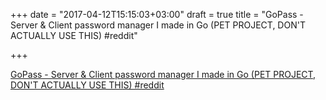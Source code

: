 +++
date = "2017-04-12T15:15:03+03:00"
draft = true
title = "GoPass - Server &amp; Client password manager I made in Go (PET PROJECT, DON'T ACTUALLY USE THIS)  #reddit"

+++

<p><a href="https://t.co/pddZJITIcw">GoPass - Server &amp; Client password manager I made in Go (PET PROJECT, DON'T ACTUALLY USE THIS)  #reddit</a></p>
